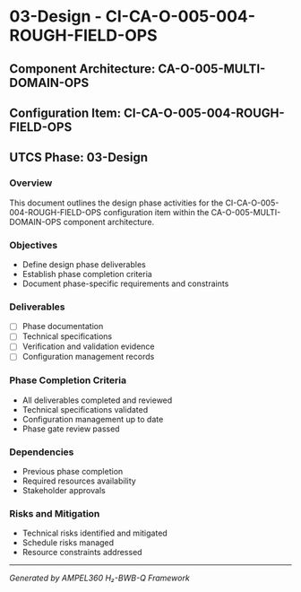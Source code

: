 # 03-Design - CI-CA-O-005-004-ROUGH-FIELD-OPS

## Component Architecture: CA-O-005-MULTI-DOMAIN-OPS
## Configuration Item: CI-CA-O-005-004-ROUGH-FIELD-OPS
## UTCS Phase: 03-Design

### Overview
This document outlines the design phase activities for the CI-CA-O-005-004-ROUGH-FIELD-OPS configuration item within the CA-O-005-MULTI-DOMAIN-OPS component architecture.

### Objectives
- Define design phase deliverables
- Establish phase completion criteria
- Document phase-specific requirements and constraints

### Deliverables
- [ ] Phase documentation
- [ ] Technical specifications
- [ ] Verification and validation evidence
- [ ] Configuration management records

### Phase Completion Criteria
- All deliverables completed and reviewed
- Technical specifications validated
- Configuration management up to date
- Phase gate review passed

### Dependencies
- Previous phase completion
- Required resources availability
- Stakeholder approvals

### Risks and Mitigation
- Technical risks identified and mitigated
- Schedule risks managed
- Resource constraints addressed

---
*Generated by AMPEL360 H₂-BWB-Q Framework*
